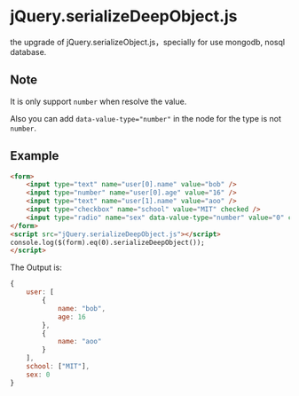 # jQuery.serializeDeepObject.js

the upgrade of jQuery.serializeObject.js，specially for use mongodb, nosql database.

## Note

It is only support `number` when resolve the value.

Also you can add `data-value-type="number"` in the node for the type is not `number`.

## Example

``` html
<form>
    <input type="text" name="user[0].name" value="bob" />
    <input type="number" name="user[0].age" value="16" />
    <input type="text" name="user[1].name" value="aoo" />
    <input type="checkbox" name="school" value="MIT" checked /> 
    <input type="radio" name="sex" data-value-type="number" value="0" checked />
</form>
<script src="jQuery.serializeDeepObject.js"></script>
console.log($(form).eq(0).serializeDeepObject());
</script>
```

The Output is:

``` js
{
    user: [
        {
            name: "bob",
            age: 16
        },
        {
            name: "aoo"
        }
    ],
    school: ["MIT"],
    sex: 0
}
```
